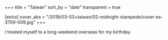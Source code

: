 +++
title = "Taiwan"
sort_by = "date"
transparent = true

[extra]
cover_abs = "/2018/03-03+taiwan/02-midnight-stampede/cover-es-3709-009.jpg"
+++

I treated myself to a long-weekend overseas for my birthday.
